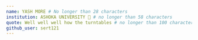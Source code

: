 ```yaml
---
name: YASH MORE # No longer than 28 characters
institution: ASHOKA UNIVERSITY 🚩 # no longer than 58 characters
quote: Well well well how the turntables # no longer than 100 characters, avoid using quotes(") to guarantee the format remains the same.
github_user: sert121
---
```

